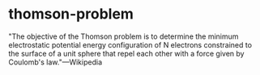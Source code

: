 # thomson-problem
"The objective of the Thomson problem is to determine the minimum electrostatic potential energy configuration of N electrons constrained to the surface of a unit sphere that repel each other with a force given by Coulomb's law."—Wikipedia
